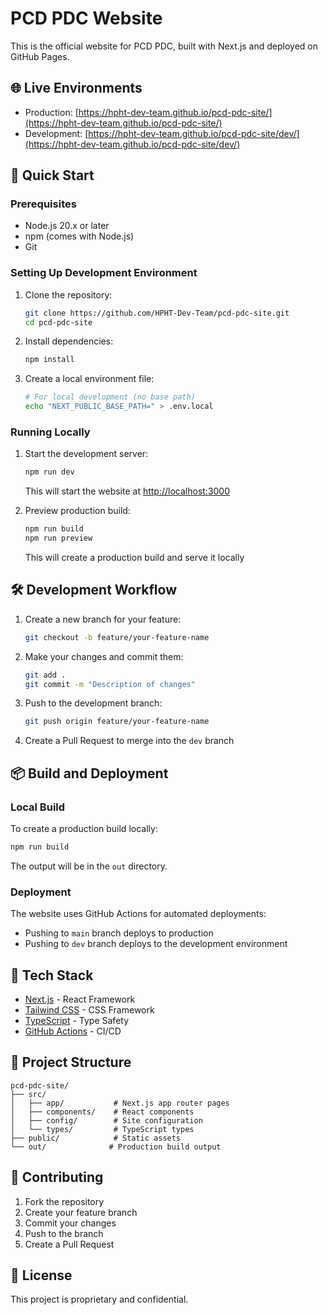 # PCD PDC Website

This is the official website for PCD PDC, built with Next.js and deployed on GitHub Pages.

## 🌐 Live Environments

- Production: [https://hpht-dev-team.github.io/pcd-pdc-site/](https://hpht-dev-team.github.io/pcd-pdc-site/)
- Development: [https://hpht-dev-team.github.io/pcd-pdc-site/dev/](https://hpht-dev-team.github.io/pcd-pdc-site/dev/)

## 🚀 Quick Start

### Prerequisites

- Node.js 20.x or later
- npm (comes with Node.js)
- Git

### Setting Up Development Environment

1. Clone the repository:
   ```bash
   git clone https://github.com/HPHT-Dev-Team/pcd-pdc-site.git
   cd pcd-pdc-site
   ```

2. Install dependencies:
   ```bash
   npm install
   ```

3. Create a local environment file:
   ```bash
   # For local development (no base path)
   echo "NEXT_PUBLIC_BASE_PATH=" > .env.local
   ```

### Running Locally

1. Start the development server:
   ```bash
   npm run dev
   ```
   This will start the website at [http://localhost:3000](http://localhost:3000)

2. Preview production build:
   ```bash
   npm run build
   npm run preview
   ```
   This will create a production build and serve it locally

## 🛠️ Development Workflow

1. Create a new branch for your feature:
   ```bash
   git checkout -b feature/your-feature-name
   ```

2. Make your changes and commit them:
   ```bash
   git add .
   git commit -m "Description of changes"
   ```

3. Push to the development branch:
   ```bash
   git push origin feature/your-feature-name
   ```

4. Create a Pull Request to merge into the `dev` branch

## 📦 Build and Deployment

### Local Build

To create a production build locally:
```bash
npm run build
```
The output will be in the `out` directory.

### Deployment

The website uses GitHub Actions for automated deployments:

- Pushing to `main` branch deploys to production
- Pushing to `dev` branch deploys to the development environment

## 🧰 Tech Stack

- [Next.js](https://nextjs.org/) - React Framework
- [Tailwind CSS](https://tailwindcss.com/) - CSS Framework
- [TypeScript](https://www.typescriptlang.org/) - Type Safety
- [GitHub Actions](https://github.com/features/actions) - CI/CD

## 📁 Project Structure

```
pcd-pdc-site/
├── src/
│   ├── app/           # Next.js app router pages
│   ├── components/    # React components
│   ├── config/        # Site configuration
│   └── types/         # TypeScript types
├── public/            # Static assets
└── out/              # Production build output
```

## 🤝 Contributing

1. Fork the repository
2. Create your feature branch
3. Commit your changes
4. Push to the branch
5. Create a Pull Request

## 📝 License

This project is proprietary and confidential. 